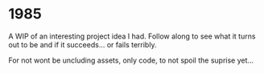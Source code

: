# 1985
A WIP of an interesting project idea I had. Follow along to see what it turns out to be and if it succeeds... or fails terribly. 

For not wont be uncluding assets, only code, to not spoil the suprise yet...
